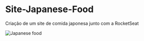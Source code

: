 # Site-Japanese-Food
Criação de um site de comida japonesa junto com a RocketSeat

![Japanese food](https://github.com/luizsimi/Site-Japanese-Food/assets/141957782/2625a9c0-d707-4062-8eee-d984c0c357eb)

